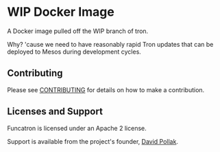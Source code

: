 # WIP Docker Image

A Docker image pulled off the WIP branch of tron.

Why? 'cause we need to have reasonably rapid Tron updates that
can be deployed to Mesos during development cycles.

## Contributing

Please see [CONTRIBUTING](https://github.com/funcatron/tron/blob/master/CONTRIBUTING.md) for details on
how to make a contribution.

## Licenses and Support

Funcatron is licensed under an Apache 2 license.

Support is available from the project's founder,
[David Pollak](mailto:funcmaster-d@funcatron.org).
